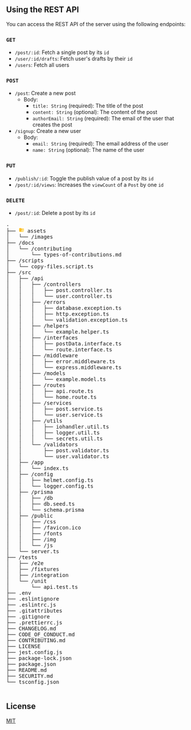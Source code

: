 ## Using the REST API

You can access the REST API of the server using the following endpoints:

### `GET`

-   `/post/:id`: Fetch a single post by its `id`
-   `/user/:id/drafts`: Fetch user's drafts by their `id`
-   `/users`: Fetch all users

### `POST`

-   `/post`: Create a new post
    -   Body:
        -   `title: String` (required): The title of the post
        -   `content: String` (optional): The content of the post
        -   `authorEmail: String` (required): The email of the user that creates the post
-   `/signup`: Create a new user
    -   Body:
        -   `email: String` (required): The email address of the user
        -   `name: String` (optional): The name of the user

### `PUT`

-   `/publish/:id`: Toggle the publish value of a post by its `id`
-   `/post/:id/views`: Increases the `viewCount` of a `Post` by one `id`

### `DELETE`

-   `/post/:id`: Delete a post by its `id`

<pre>
.
├── <img src="./assets/icons/folder-resource.svg" style="display: inline-block; margin: 0"  height="15"/> assets
│   └── /images
├── /docs
│   └── /contributing
│       └── types-of-contributions.md
├── /scripts
│   └── copy-files.script.ts
├── /src
│   ├── /api
│   │   ├── /controllers
│   │   │   ├── post.controller.ts
│   │   │   └── user.controller.ts
│   │   ├── /errors
│   │   │   ├── database.exception.ts
│   │   │   ├── http.exception.ts
│   │   │   └── validation.exception.ts
│   │   ├── /helpers
│   │   │   └── example.helper.ts
│   │   ├── /interfaces
│   │   │   ├── postData.interface.ts
│   │   │   └── route.interface.ts
│   │   ├── /middleware
│   │   │   ├── error.middleware.ts
│   │   │   └── express.middleware.ts
│   │   ├── /models
│   │   │   └── example.model.ts
│   │   ├── /routes
│   │   │   ├── api.route.ts
│   │   │   └── home.route.ts
│   │   ├── /services
│   │   │   ├── post.service.ts
│   │   │   └── user.service.ts
│   │   ├── /utils
│   │   │   ├── iohandler.util.ts
│   │   │   ├── logger.util.ts
│   │   │   └── secrets.util.ts
│   │   └── /validators
│   │       ├── post.validator.ts
│   │       └── user.validator.ts
│   ├── /app
│   │   └── index.ts
│   ├── /config
│   │   ├── helmet.config.ts
│   │   └── logger.config.ts
│   ├── /prisma
│   │   ├── /db
│   │   ├── db.seed.ts
│   │   └── schema.prisma
│   ├── /public
│   │   ├── /css
│   │   ├── /favicon.ico
│   │   ├── /fonts
│   │   ├── /img
│   │   └── /js
│   └── server.ts
├── /tests
│   ├── /e2e
│   ├── /fixtures
│   ├── /integration
│   └── /unit
│       └── api.test.ts
├── .env
├── .eslintignore
├── .eslintrc.js
├── .gitattributes
├── .gitignore
├── .prettierrc.js
├── CHANGELOG.md
├── CODE_OF_CONDUCT.md
├── CONTRIBUTING.md
├── LICENSE
├── jest.config.js
├── package-lock.json
├── package.json
├── README.md
├── SECURITY.md
└── tsconfig.json

</pre>

## License

[MIT](LICENSE)

